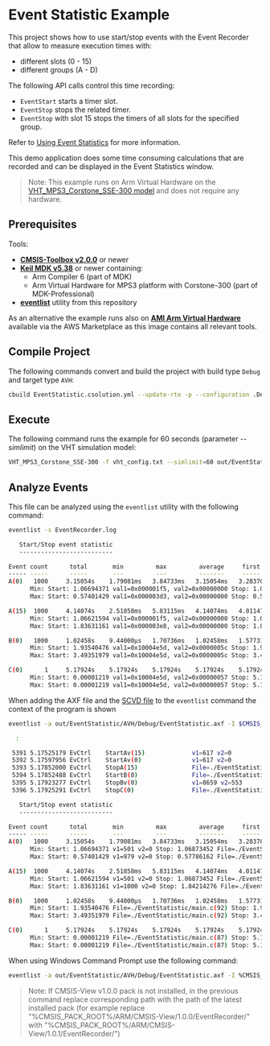 # Event Statistic Example

This project shows how to use start/stop events with the Event Recorder that allow to measure execution times with:

- different slots (0 - 15)
- different groups (A - D)

The following API calls control this time recording:

- `EventStart` starts a timer slot.
- `EventStop` stops the related timer.
- `EventStop` with slot 15 stops the timers of all slots for the specified group.

Refer to [Using Event Statistics](https://arm-software.github.io/CMSIS-View/main/ev_stat.html#es_use) for more information.

This demo application does some time consuming calculations that are recorded
and can be displayed in the Event Statistics window.

>Note:
This example runs on Arm Virtual Hardware on the [VHT_MPS3_Corstone_SSE-300 model](https://arm-software.github.io/AVH/main/simulation/html/Using.html) and does not require any hardware.

## Prerequisites

Tools:

 - [**CMSIS-Toolbox v2.0.0**](https://github.com/Open-CMSIS-Pack/devtools/releases) or newer
 - [**Keil MDK v5.38**](https://www.keil.com/mdk5) or newer containing:
   - Arm Compiler 6 (part of MDK)
   - Arm Virtual Hardware for MPS3 platform with Corstone-300 (part of MDK-Professional)
 - [**eventlist**](https://github.com/ARM-software/CMSIS-View/releases/latest) utility from this repository

As an alternative the example runs also on [**AMI Arm Virtual Hardware**](https://aws.amazon.com/marketplace/search/results?searchTerms=Arm+Virtual+Hardware) available via the AWS Marketplace as this image contains all relevant tools.

## Compile Project

The following commands convert and build the project with build type `Debug` and target type `AVH`:

```sh
cbuild EventStatistic.csolution.yml --update-rte -p --configuration .Debug+AVH
```

## Execute

The following command runs the example for 60 seconds (parameter *--simlimit*) on the VHT simulation model:

```sh
VHT_MPS3_Corstone_SSE-300 -f vht_config.txt --simlimit=60 out/EventStatistic/AVH/Debug/EventStatistic.axf
```

## Analyze Events

This file can be analyzed using the `eventlist` utility with the following command:

```sh
eventlist -s EventRecorder.log

   Start/Stop event statistic
   --------------------------

Event count      total       min         max         average     first       last
----- -----      -----       ---         ---         -------     -----       ----
A(0)   1000     3.15054s    1.79081ms   3.84733ms   3.15054ms   3.28370ms   2.54044ms
      Min: Start: 1.06694371 val1=0x000001f5, val2=0x00000000 Stop: 1.06873452 val1=0x10004e5d, val2=0x0000003c
      Max: Start: 0.57401429 val1=0x000003d3, val2=0x00000000 Stop: 0.57786162 val1=0x10004e5d, val2=0x00000038

A(15)  1000     4.14074s    2.51858ms   5.83115ms   4.14074ms   4.01147ms   3.26821ms
      Min: Start: 1.06621594 val1=0x000001f5, val2=0x00000000 Stop: 1.06873452 val1=0x10004e5d, val2=0x0000003c
      Max: Start: 1.83631161 val1=0x000003e8, val2=0x00000000 Stop: 1.84214276 val1=0x10004e5d, val2=0x0000003c

B(0)   1000     1.02458s    9.44000µs   1.70736ms   1.02458ms   1.57731ms 707.89000µs
      Min: Start: 1.93540476 val1=0x10004e5d, val2=0x0000005c Stop: 1.93541420 val1=0x00000004, val2=0x00000003
      Max: Start: 3.49351979 val1=0x10004e5d, val2=0x0000005c Stop: 3.49522715 val1=0x00007fe5, val2=0x0000053d

C(0)      1     5.17924s    5.17924s    5.17924s    5.17924s    5.17924s    5.17924s
      Min: Start: 0.00001219 val1=0x10004e5d, val2=0x00000057 Stop: 5.17925291 val1=0x10004e5d, val2=0x00000067
      Max: Start: 0.00001219 val1=0x10004e5d, val2=0x00000057 Stop: 5.17925291 val1=0x10004e5d, val2=0x00000067
```

When adding the AXF file and the [SCVD file](https://arm-software.github.io/CMSIS-View/main/SCVD_Format.html) to the `eventlist` command the context of the program is shown

```sh
eventlist -a out/EventStatistic/AVH/Debug/EventStatistic.axf -I $CMSIS_PACK_ROOT/ARM/CMSIS-View/1.0.0/EventRecorder/EventRecorder.scvd EventRecorder.log

  :

 5391 5.17525179 EvCtrl    StartAv(15)             v1=617 v2=0
 5392 5.17597956 EvCtrl    StartAv(0)              v1=617 v2=0
 5393 5.17852000 EvCtrl    StopA(15)               File=./EventStatistic/main.c(60)
 5394 5.17852488 EvCtrl    StartB(0)               File=./EventStatistic/main.c(92)
 5395 5.17923277 EvCtrl    StopBv(0)               v1=8659 v2=553
 5396 5.17925291 EvCtrl    StopC(0)                File=./EventStatistic/main.c(103)

   Start/Stop event statistic
   --------------------------

Event count      total       min         max         average     first       last
----- -----      -----       ---         ---         -------     -----       ----
A(0)   1000     3.15054s    1.79081ms   3.84733ms   3.15054ms   3.28370ms   2.54044ms
      Min: Start: 1.06694371 v1=501 v2=0 Stop: 1.06873452 File=./EventStatistic/main.c(60)
      Max: Start: 0.57401429 v1=979 v2=0 Stop: 0.57786162 File=./EventStatistic/main.c(56)

A(15)  1000     4.14074s    2.51858ms   5.83115ms   4.14074ms   4.01147ms   3.26821ms
      Min: Start: 1.06621594 v1=501 v2=0 Stop: 1.06873452 File=./EventStatistic/main.c(60)
      Max: Start: 1.83631161 v1=1000 v2=0 Stop: 1.84214276 File=./EventStatistic/main.c(60)

B(0)   1000     1.02458s    9.44000µs   1.70736ms   1.02458ms   1.57731ms 707.89000µs
      Min: Start: 1.93540476 File=./EventStatistic/main.c(92) Stop: 1.93541420 v1=4 v2=3
      Max: Start: 3.49351979 File=./EventStatistic/main.c(92) Stop: 3.49522715 v1=32741 v2=1341

C(0)      1     5.17924s    5.17924s    5.17924s    5.17924s    5.17924s    5.17924s
      Min: Start: 0.00001219 File=./EventStatistic/main.c(87) Stop: 5.17925291 File=./EventStatistic/main.c(103)
      Max: Start: 0.00001219 File=./EventStatistic/main.c(87) Stop: 5.17925291 File=./EventStatistic/main.c(103)
```

When using Windows Command Prompt use the following command: 
```sh
eventlist -a out/EventStatistic/AVH/Debug/EventStatistic.axf -I %CMSIS_PACK_ROOT%/ARM/CMSIS-View/1.0.0/EventRecorder/EventRecorder.scvd EventRecorder.log
```

> Note: If CMSIS-View v1.0.0 pack is not installed, in the previous command replace corresponding path with the path of the latest installed pack
        (for example replace "%CMSIS_PACK_ROOT%/ARM/CMSIS-View/1.0.0/EventRecorder/" with "%CMSIS_PACK_ROOT%/ARM/CMSIS-View/1.0.1/EventRecorder/")
